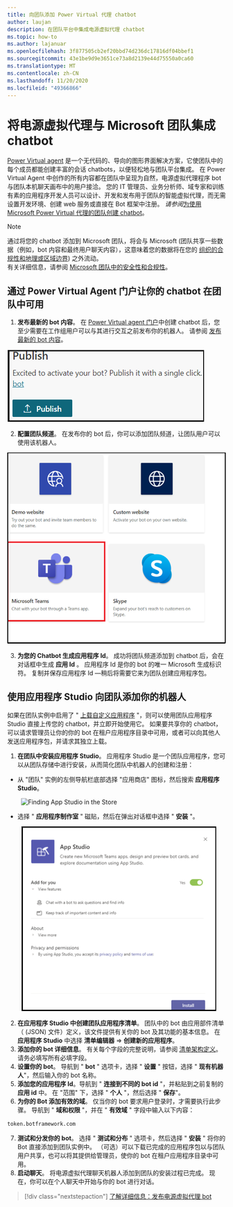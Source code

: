 ```yaml
---
title: 向团队添加 Power Virtual 代理 chatbot
author: laujan
description: 在团队平台中集成电源虚拟代理 chatbot
ms.topic: how-to
ms.author: lajanuar
ms.openlocfilehash: 3f877505cb2ef20bbd74d236dc17816df04bbef1
ms.sourcegitcommit: 43e1be9d9e3651ce73a8d2139e44d75550a0ca60
ms.translationtype: MT
ms.contentlocale: zh-CN
ms.lasthandoff: 11/20/2020
ms.locfileid: "49366866"
---
```

# <a name="integrate-a-power-virtual-agents-chatbot-with-microsoft-teams"></a>将电源虚拟代理与 Microsoft 团队集成 chatbot

[Power Virtual agent](/power-virtual-agents/fundamentals-what-is-power-virtual-agents) 是一个无代码的、导向的图形界面解决方案，它使团队中的每个成员都能创建丰富的会话 chatbots，以便轻松地与团队平台集成。 在 Power Virtual Agent 中创作的所有内容都在团队中呈现为自然，电源虚拟代理程序 bot 与团队本机聊天画布中的用户接洽。 您的 IT 管理员、业务分析师、域专家和训练有素的应用程序开发人员可以设计、开发和发布用于团队的智能虚拟代理，而无需设置开发环境、创建 web 服务或直接在 Bot 框架中注册。  *请参阅*[为使用 Microsoft Power Virtual 代理的团队创建 chatbot](../what-are-bots.md#create-a-chatbot-for-teams-with-microsoft-power-virtual-agents)。

> [!NOTE]
> 通过将您的 chatbot 添加到 Microsoft 团队，将会与 Microsoft (团队共享一些数据（例如，bot 内容和最终用户聊天内容），这意味着您的数据将在您的 [组织的合规性和地理或区域边界](/power-virtual-agents/data-location)) 之外流动。 <br/>
> 有关详细信息，请参阅 [Microsoft 团队中的安全性和合规性](/MicrosoftTeams/security-compliance-overview)。

## <a name="make-your-chatbot-available-in-teams-via-the-power-virtual-agents-portal"></a>通过 Power Virtual Agent 门户让你的 chatbot 在团队中可用

1. **发布最新的 bot 内容**。  在 [Power Virtual agent 门户](https://powervirtualagents.microsoft.com)中创建 chatbot 后，您至少需要在工作组用户可以与其进行交互之前发布你的机器人。 请参阅 [发布最新的 bot 内容](/power-virtual-agents/publication-fundamentals-publish-channels#publish-the-latest-bot-content)。

![在 power virtual agent 门户中发布](../../assets/images/pva-publish.png)

2. **配置团队频道**。 在发布你的 bot 后，你可以添加团队频道，让团队用户可以使用该机器人。

![power virtual agent portal 中的频道](../../assets/images/pva-channels.png)

3. **为您的 Chatbot 生成应用程序 Id**。  成功将团队频道添加到 chatbot 后，会在对话框中生成 **应用 Id** 。 应用程序 Id 是你的 bot 的唯一 Microsoft 生成标识符。  复制并保存应用程序 Id —稍后将需要它来为团队创建应用程序包。

## <a name="add-your-bot-to-teams-using-app-studio"></a>使用应用程序 Studio 向团队添加你的机器人

如果在团队实例中启用了 " [上载自定义应用程序](/microsoftteams/admin-settings) "，则可以使用团队应用程序 Studio 直接上传您的 chatbot，并立即开始使用它。 如果要共享你的 chatbot，可以请求管理员让你的你的 bot 在租户应用程序目录中可用，或者可以向其他人发送应用程序包，并请求其独立上载。

1. **在团队中安装应用程序 Studio**。 应用程序 Studio 是一个团队应用程序，您可以从团队存储中进行安装，从而简化团队中机器人的创建和注册： 

  * 从 "团队" 实例的左侧导航栏底部选择 "应用商店" 图标，然后搜索 **应用程序 Studio**。
>

&emsp;&emsp; <img  width="450px" alt="Finding App Studio in the Store" src="/msteams-docs/msteams-platform/assets/images/get-started/app-studio-store.png"/>   

  * 选择 " **应用程序制作室** " 磁贴，然后在弹出对话框中选择 " **安装** "。
>
&emsp;&emsp; <img  width="450px" alt="Installing App Studio" src="../../assets/images/get-started/app-studio-install.png"/>

2. **在应用程序 Studio 中创建团队应用程序清单**。  团队中的 bot 由应用部件清单（ (JSON) 文件）定义，该文件提供有关你的 bot 及其功能的基本信息。 在 **应用程序 Studio** 中选择 **清单编辑器**   =>  **创建新的应用程序**。
3. **添加你的 bot 详细信息**。 有关每个字段的完整说明，请参阅 [清单架构定义](../../resources/schema/manifest-schema.md)。 请务必填写所有必填字段。
4. **设置你的 bot**。 导航到 " **bot** " 选项卡，选择 " **设置** " 按钮，选择 " **现有机器人**"，然后输入你的 bot 名称。
5. **添加您的应用程序 Id**。导航到 " **连接到不同的 bot id** "，并粘贴到之前复制的 **应用 id** 中。 在 "范围" 下，选择 " **个人** "，然后选择 " **保存**"。
6. **为你的 Bot 添加有效的域**。  仅当你的 bot 要求用户登录时，才需要执行此步骤。 导航到 " **域和权限** "，并在 " **有效域** " 字段中输入以下内容：

```bash
token.botframework.com
```

7.  **测试和分发你的 bot**。 选择 " **测试和分布** " 选项卡，然后选择 " **安装** " 将你的 Bot 直接添加到团队实例中。 （可选）可以下载已完成的应用程序包以与团队用户共享，也可以将其提供给管理员，使你的 bot 在租户应用程序目录中可用。
8. **启动聊天**。 将电源虚拟代理聊天机器人添加到团队的安装过程已完成。 现在，你可以在个人聊天中开始与你的 bot 进行对话。

> [!div class="nextstepaction"]
> [了解详细信息：发布电源虚拟代理 bot](/power-virtual-agents/publication-fundamentals-publish-channels)
